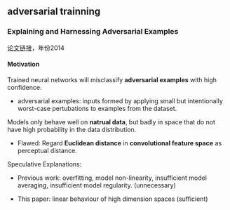 ## adversarial trainning
### Explaining and Harnessing Adversarial Examples
[论文链接](https://arxiv.org/abs/1412.6572)，年份2014  


#### Motivation
Trained neural networks will misclassify **adversarial examples** with high confidence. 
- adversarial examples: inputs formed by applying small but intentionally worst-case pertubations to examples from the dataset.

Models only behave well on **natrual data**, but badly in space that do not have high probability in the data distribution.  
- Flawed: Regard **Euclidean distance** in **convolutional feature space** as perceptual distance.


Speculative Explanations:   
- Previous work: overfitting, model non-linearity, insufficient model averaging, insufficient model regularity. (unnecessary)

- This paper: linear behaviour of high dimension spaces (sufficient)

